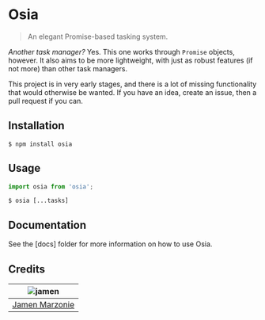 # Osia
> An elegant Promise-based tasking system.

_Another task manager?_ Yes.  This one works through `Promise` objects, however.  It also aims to be more lightweight, with just as robust features (if not more) than other task managers.

This project is in very early stages, and there is a lot of missing functionality that would otherwise be wanted.  If you have an idea, create an issue, then a pull request if you can.

## Installation
```shell
$ npm install osia
```

## Usage
```javascript
import osia from 'osia';
```
```
$ osia [...tasks]
```

## Documentation
See the [docs] folder for more information on how to use Osia.

## Credits
| ![jamen][avatar] |
|:---:|
| [Jamen Marzonie][github] |

  [avatar]: https://avatars.githubusercontent.com/u/6251703?v=3&s=125
  [github]: https://github.com/jamen

